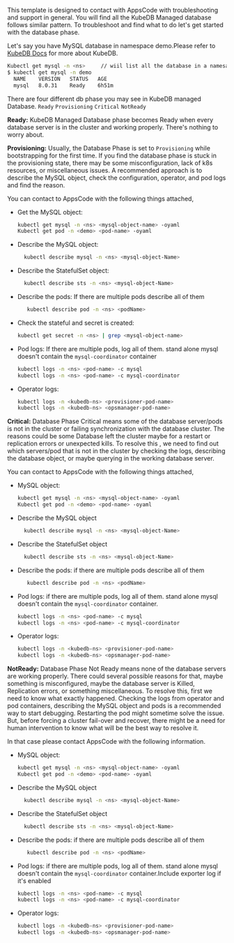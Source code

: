 This template is designed to contact with AppsCode with troubleshooting and support in general. You will find all the KubeDB Managed database follows similar pattern. To troubleshoot and find what to do let's get started with the database phase.

Let's say you have MySQL database in namespace demo.Please refer to [KubeDB Docs](https://kubedb.com/docs/v2023.01.31/guides/mysql/) for more about KubeDB.
```bash
Kubectl get mysql -n <ns>     // wiil list all the database in a namesapce  
$ kubectl get mysql -n demo
  NAME    VERSION   STATUS   AGE
  mysql   8.0.31    Ready    6h51m
```
There are four different db phase you may see in KubeDB managed Database.
``Ready`` ``Provisioning`` ``Critical`` ``NotReady``

**Ready:** KubeDB Managed Database phase becomes Ready when every database server is in the cluster and working properly. There's nothing to worry about.

**Provisioning:** Usually, the Database Phase is set to `Provisioning` while bootstrapping for the first time. If you find the database phase is stuck in the provisioning state,
there may be some misconfiguration, lack of k8s resources, or miscellaneous issues.
A recommended approach is to describe the MySQL object, check the configuration, operator, and pod logs and find the reason.

You can contact to AppsCode with the following things attached,
- Get the MySQL object:
    ```bash
    kubectl get mysql -n <ns> <mysql-object-name> -oyaml
    Kubectl get pod -n <demo> <pod-name> -oyaml 
    ```
- Describe the MySQL object:
    ```bash
      kubectl describe mysql -n <ns> <mysql-object-Name> 
    ```
- Describe the StatefulSet object:
    ```bash
      kubectl describe sts -n <ns> <mysql-object-Name>
    ```
- Describe the pods: If there are multiple pods describe all of them
    ```bash
       kubectl describe pod -n <ns> <podName> 
    ```
- Check the stateful and secret is created:
    ```bash
    kubectl get secret -n <ns> | grep <mysql-object-name>
    ```
- Pod logs: If there are multiple pods, log all of them. stand alone mysql doesn't contain the `mysql-coordinator` container
    ```bash
    kubectl logs -n <ns> <pod-name> -c mysql
    kubectl logs -n <ns> <pod-name> -c mysql-coordinator  
    ```
- Operator logs:
    ```bash
    kubectl logs -n <kubedb-ns> <provisioner-pod-name>
    kubectl logs -n <kubedb-ns> <opsmanager-pod-name>
    ```

**Critical:** Database Phase Critical means some of the database server/pods is not in the cluster or failing synchronization with the database cluster.
The reasons could be some Database left the cluster maybe for a restart or replication errors or unexpected kills.
To resolve this , we need to  find out which servers/pod that is not in the cluster by checking the logs, describing the database object, or maybe querying in the working database server.

You can contact to AppsCode with the following things attached,

- MySQL object:
    ```bash
    kubectl get mysql -n <ns> <mysql-object-name> -oyaml
    Kubectl get pod -n <demo> <pod-name> -oyaml 
    ```
- Describe the MySQL object
    ```bash
      kubectl describe mysql -n <ns> <mysql-object-Name> 
    ```
- Describe the StatefulSet object
    ```bash
      kubectl describe sts -n <ns> <mysql-object-Name>
    ```
- Describe the pods: if there are multiple pods describe all of them
    ```bash
       kubectl describe pod -n <ns> <podName> 
    ```
- Pod logs:  if there are multiple pods, log all of them. stand alone mysql doesn't contain the `mysql-coordinator` container.
    ```bash
    kubectl logs -n <ns> <pod-name> -c mysql
    kubectl logs -n <ns> <pod-name> -c mysql-coordinator  
    ```
- Operator logs:
    ```bash
    kubectl logs -n <kubedb-ns> <provisioner-pod-name>
    kubectl logs -n <kubedb-ns> <opsmanager-pod-name>
    ```

**NotReady:** Database Phase Not Ready means none of the database servers are working properly. There could several possible reasons for that, maybe something is misconfigured,
maybe the database server is Killed, Replication errors, or something miscellaneous.
To resolve this, first we need to know what exactly happened. Checking the logs from operator and pod containers, describing the MySQL object and pods is a recommended way to start debugging. Restarting the pod might sometime solve the issue. But, before forcing a cluster fail-over and recover,
there might be a need for human intervention to know what will be the best way to resolve it.

In that case please contact AppsCode with the following information.

- MySQL object:
    ```bash
    kubectl get mysql -n <ns> <mysql-object-name> -oyaml
    Kubectl get pod -n <demo> <pod-name> -oyaml 
    ```
- Describe the MySQL object
    ```bash
      kubectl describe mysql -n <ns> <mysql-object-Name> 
    ```
- Describe the StatefulSet object
    ```bash
      kubectl describe sts -n <ns> <mysql-object-Name>
    ```
- Describe the pods: if there are multiple pods describe all of them
    ```bash
       kubectl describe pod -n <ns> <podName> 
    ```
- Pod logs:  if there are multiple pods, log all of them. stand alone mysql doesn't contain the `mysql-coordinator` container.Include exporter log if it's enabled
    ```bash
    kubectl logs -n <ns> <pod-name> -c mysql
    kubectl logs -n <ns> <pod-name> -c mysql-coordinator
    ```
- Operator logs:
    ```bash
    kubectl logs -n <kubedb-ns> <provisioner-pod-name>
    kubectl logs -n <kubedb-ns> <opsmanager-pod-name>
    ```